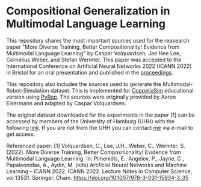 # Compositional Generalization in Multimodal Language Learning

This repository shares the most important sources used for the reasearch paper "More Diverse Training, Better Compositionality! Evidence from Multimodal Language Learning" by Caspar Volquardsen, Jae Hee Lee, Cornelius Weber, and Stefan Wermter. This paper was accepted to the International Conference on Artificial Neural Networks 2022 (ICANN 2022) in Bristol for an oral presentation and published in the [proceedings](https://doi.org/10.1007/978-3-031-15934-3_35).

This repository also includes the sources used to generate the Multimodal-Robot-Simulation dataset. This is implemented for [CoppeliaSim](https://www.coppeliarobotics.com "CoppeliaSim") educational version using [PyRep](https://github.com/stepjam/PyRep "PyRep GitHub"). The sources were originally provided by Aaron Eisermann and adapted by Caspar Volquardsen.

The original dataset downloaded for the experiments in the paper [1] can be accessed by members of the University of Hamburg (UHH) with the following [link](https://unihamburgde-my.sharepoint.com/:u:/g/personal/caspar_volquardsen_studium_uni-hamburg_de/EQiwFjBtBv9ClUW_429NZp0Byw79Pto7hFXSRJkXqlF_Pg?e=qgMWag). If you are not from the UHH you can contact [me](caspar.volquardsen@uni-hamburg.de) via e-mail to get access.  

Referenced paper:
[1] Volquardsen, C., Lee, J.H., Weber, C., Wermter, S. (2022). More Diverse Training, Better Compositionality! Evidence from Multimodal Language    Learning. In: Pimenidis, E., Angelov, P., Jayne, C., Papaleonidas, A., Aydin, M. (eds) Artificial Neural Networks and Machine Learning – ICANN 2022. ICANN 2022. Lecture Notes in Computer Science, vol 13531. Springer, Cham. https://doi.org/10.1007/978-3-031-15934-3_35
